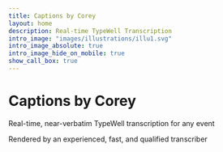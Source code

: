 ```yaml
---
title: Captions by Corey
layout: home
description: Real-time TypeWell Transcription
intro_image: "images/illustrations/illu1.svg"
intro_image_absolute: true
intro_image_hide_on_mobile: true
show_call_box: true
---
```


# Captions by Corey

Real-time, near-verbatim TypeWell transcription for any event

Rendered by an experienced, fast, and qualified transcriber

